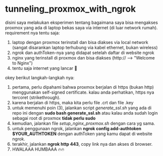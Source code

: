 # tunneling_proxmox_with_ngrok

disini saya melakukan eksperimen tentang bagaimana saya bisa mengakses proxmox yang ada di laptop bekas saya via internet (di luar network rumah). requirement nya tentu saja:
1. laptop dengan proxmox terinstall dan bisa diakses via local network (sangat disarankan laptop terhubung via kabel ethernet, bukan wireless)
2. ngrok dan authToken-nya yang didapat setelah daftar di website ngrok
3. nginx yang terinstall di proxmox dan bisa diakses (http://<ip proxmox> --> "Welcome to Nginx")
4. tentu saja internet yang lancar 🤣

okey berikut langkah-langkah nya:
1. pertama, perlu dipahami bahwa proxmox berjalan di https (bukan http) menggunakan self-signed certificate. kalau anda perhatikan, https nya tercoret (strikethrough).
2. karena berjalan di https, maka kita perlu file .crt dan file .key
3. untuk memenuhi poin (3), jalankan script _generate_ssl.sh_ yang ada di repo ini dengan **sudo bash generate_ssl.sh** atau kalau anda sudah login sebagai root di proxmox **tidak perlu sudo**
4. kemudian, jalankan file _setup_nginx_proxmox.sh_ dengan cara yg sama.
5. untuk penggunaan ngrok, jalankan **ngrok config add-authtoken $YOUR_AUTHTOKEN** dengan authToken yang kamu dapat di website ngrok.
6. terakhir, jalankan **ngrok http 443**, copy link nya dan akses di browser.
7. HWALAAA HUMBAAA 🔥🔥
